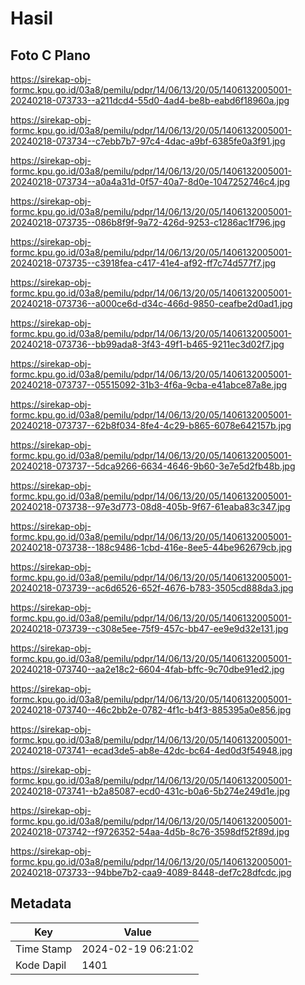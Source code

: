 # Hasil

## Foto C Plano

https://sirekap-obj-formc.kpu.go.id/03a8/pemilu/pdpr/14/06/13/20/05/1406132005001-20240218-073733--a211dcd4-55d0-4ad4-be8b-eabd6f18960a.jpg

https://sirekap-obj-formc.kpu.go.id/03a8/pemilu/pdpr/14/06/13/20/05/1406132005001-20240218-073734--c7ebb7b7-97c4-4dac-a9bf-6385fe0a3f91.jpg

https://sirekap-obj-formc.kpu.go.id/03a8/pemilu/pdpr/14/06/13/20/05/1406132005001-20240218-073734--a0a4a31d-0f57-40a7-8d0e-1047252746c4.jpg

https://sirekap-obj-formc.kpu.go.id/03a8/pemilu/pdpr/14/06/13/20/05/1406132005001-20240218-073735--086b8f9f-9a72-426d-9253-c1286ac1f796.jpg

https://sirekap-obj-formc.kpu.go.id/03a8/pemilu/pdpr/14/06/13/20/05/1406132005001-20240218-073735--c3918fea-c417-41e4-af92-ff7c74d577f7.jpg

https://sirekap-obj-formc.kpu.go.id/03a8/pemilu/pdpr/14/06/13/20/05/1406132005001-20240218-073736--a000ce6d-d34c-466d-9850-ceafbe2d0ad1.jpg

https://sirekap-obj-formc.kpu.go.id/03a8/pemilu/pdpr/14/06/13/20/05/1406132005001-20240218-073736--bb99ada8-3f43-49f1-b465-9211ec3d02f7.jpg

https://sirekap-obj-formc.kpu.go.id/03a8/pemilu/pdpr/14/06/13/20/05/1406132005001-20240218-073737--05515092-31b3-4f6a-9cba-e41abce87a8e.jpg

https://sirekap-obj-formc.kpu.go.id/03a8/pemilu/pdpr/14/06/13/20/05/1406132005001-20240218-073737--62b8f034-8fe4-4c29-b865-6078e642157b.jpg

https://sirekap-obj-formc.kpu.go.id/03a8/pemilu/pdpr/14/06/13/20/05/1406132005001-20240218-073737--5dca9266-6634-4646-9b60-3e7e5d2fb48b.jpg

https://sirekap-obj-formc.kpu.go.id/03a8/pemilu/pdpr/14/06/13/20/05/1406132005001-20240218-073738--97e3d773-08d8-405b-9f67-61eaba83c347.jpg

https://sirekap-obj-formc.kpu.go.id/03a8/pemilu/pdpr/14/06/13/20/05/1406132005001-20240218-073738--188c9486-1cbd-416e-8ee5-44be962679cb.jpg

https://sirekap-obj-formc.kpu.go.id/03a8/pemilu/pdpr/14/06/13/20/05/1406132005001-20240218-073739--ac6d6526-652f-4676-b783-3505cd888da3.jpg

https://sirekap-obj-formc.kpu.go.id/03a8/pemilu/pdpr/14/06/13/20/05/1406132005001-20240218-073739--c308e5ee-75f9-457c-bb47-ee9e9d32e131.jpg

https://sirekap-obj-formc.kpu.go.id/03a8/pemilu/pdpr/14/06/13/20/05/1406132005001-20240218-073740--aa2e18c2-6604-4fab-bffc-9c70dbe91ed2.jpg

https://sirekap-obj-formc.kpu.go.id/03a8/pemilu/pdpr/14/06/13/20/05/1406132005001-20240218-073740--46c2bb2e-0782-4f1c-b4f3-885395a0e856.jpg

https://sirekap-obj-formc.kpu.go.id/03a8/pemilu/pdpr/14/06/13/20/05/1406132005001-20240218-073741--ecad3de5-ab8e-42dc-bc64-4ed0d3f54948.jpg

https://sirekap-obj-formc.kpu.go.id/03a8/pemilu/pdpr/14/06/13/20/05/1406132005001-20240218-073741--b2a85087-ecd0-431c-b0a6-5b274e249d1e.jpg

https://sirekap-obj-formc.kpu.go.id/03a8/pemilu/pdpr/14/06/13/20/05/1406132005001-20240218-073742--f9726352-54aa-4d5b-8c76-3598df52f89d.jpg

https://sirekap-obj-formc.kpu.go.id/03a8/pemilu/pdpr/14/06/13/20/05/1406132005001-20240218-073733--94bbe7b2-caa9-4089-8448-def7c28dfcdc.jpg


## Metadata

| Key        | Value               |
| ---------- | ------------------- |
| Time Stamp | 2024-02-19 06:21:02 |
| Kode Dapil | 1401                |



